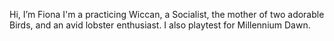 Hi, I’m Fiona
I'm a practicing Wiccan, a Socialist, the mother of two adorable Birds, and an avid lobster enthusiast.
I also playtest for Millennium Dawn.
